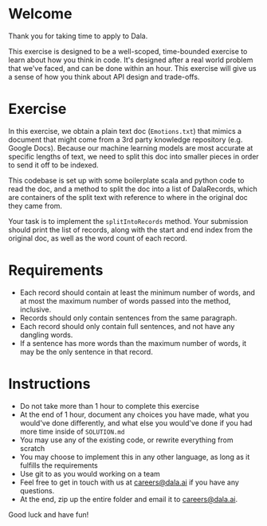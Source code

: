 # Welcome
Thank you for taking time to apply to Dala.

This exercise is designed to be a well-scoped, time-bounded exercise to learn
about how you think in code. It's designed after a real world problem that we've
faced, and can be done within an hour. This exercise will
give us a sense of how you think about API design and trade-offs.

# Exercise
In this exercise, we obtain a plain text doc (`Emotions.txt`) that mimics a 
document that might come from a 3rd party knowledge repository (e.g. Google Docs).
Because our machine learning models are most accurate at specific lengths of 
text, we need to split this doc into smaller pieces in order to send it off to 
be indexed.

This codebase is set up with some boilerplate scala and python code to read the 
doc, and a method to split the doc into a list of DalaRecords, which are 
containers of the split text with reference to where in the original doc they 
came from.

Your task is to implement the `splitIntoRecords` method. Your submission should 
print the list of records, along with the start and end index from the original
doc, as well as the word count of each record.

# Requirements
- Each record should contain at least the minimum number of words, and at most
  the maximum number of words passed into the method, inclusive.
- Records should only contain sentences from the same paragraph.
- Each record should only contain full sentences, and not have any dangling words.
- If a sentence has more words than the maximum number of words, it may be the 
  only sentence in that record.

# Instructions
- Do not take more than 1 hour to complete this exercise
- At the end of 1 hour, document any choices you have made, what you would've 
  done differently, and what else you would've done if you had more time inside
  of `SOLUTION.md`
- You may use any of the existing code, or rewrite everything from scratch
- You may choose to implement this in any other language, as long as it
  fulfills the requirements
- Use git to as you would working on a team
- Feel free to get in touch with us at careers@dala.ai if you have any questions.
- At the end, zip up the entire folder and email it to careers@dala.ai.

Good luck and have fun!




